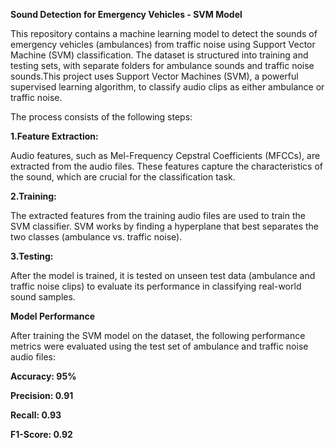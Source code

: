 **Sound Detection for Emergency Vehicles - SVM Model**

This repository contains a machine learning model to detect the sounds of emergency vehicles (ambulances) from traffic noise using Support Vector Machine (SVM) classification. The dataset is structured into training and testing sets, with separate folders for ambulance sounds and traffic noise sounds.This project uses Support Vector Machines (SVM), a powerful supervised learning algorithm, to classify audio clips as either ambulance or traffic noise. 

The process consists of the following steps:

**1.Feature Extraction:**

Audio features, such as Mel-Frequency Cepstral Coefficients (MFCCs), are extracted from the audio files. These features capture the characteristics of the sound, which are crucial for the classification task.

**2.Training:**

The extracted features from the training audio files are used to train the SVM classifier. SVM works by finding a hyperplane that best separates the two classes (ambulance vs. traffic noise).

**3.Testing:**

After the model is trained, it is tested on unseen test data (ambulance and traffic noise clips) to evaluate its performance in classifying real-world sound samples.

**Model Performance**

After training the SVM model on the dataset, the following performance metrics were evaluated using the test set of ambulance and traffic noise audio files:

**Accuracy: 95%**

**Precision: 0.91**

**Recall: 0.93**

**F1-Score: 0.92**
